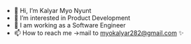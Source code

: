 - 👋 Hi, I’m Kalyar Myo Nyunt
- 👀 I’m interested in Product Development
- 🌱 I am working as a Software Engineer
- 📫 How to reach me ->mail to myokalyar282@gmail.com ✨
